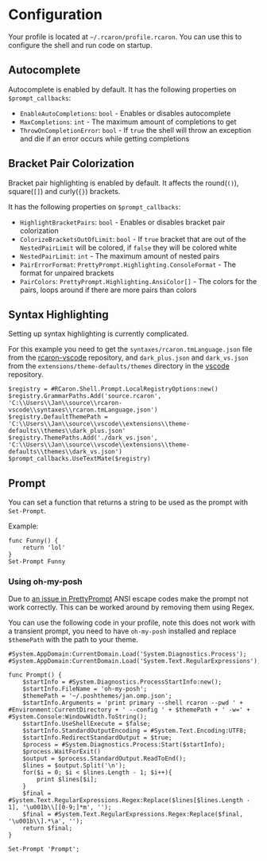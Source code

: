 # Configuration

Your profile is located at `~/.rcaron/profile.rcaron`. You can use this to configure the shell and run code on startup.

## Autocomplete

Autocomplete is enabled by default. It has the following properties on `$prompt_callbacks`:

- `EnableAutoCompletions`: `bool` - Enables or disables autocomplete
- `MaxCompletions`: `int` - The maximum amount of completions to get
- `ThrowOnCompletionError`: `bool` - If `true` the shell will throw an exception and die if an error occurs while getting completions

## Bracket Pair Colorization

Bracket pair highlighting is enabled by default. It affects the round(`()`), square(`[]`) and curly(`{}`) brackets.

It has the following properties on `$prompt_callbacks`:

- `HighlightBracketPairs`: `bool` - Enables or disables bracket pair colorization
- `ColorizeBracketsOutOfLimit`: `bool` - If `true` bracket that are out of the `NestedPairLimit` will be colored, if `false` they will be colored white
- `NestedPairLimit`: `int` - The maximum amount of nested pairs
- `PairErrorFormat`: `PrettyPrompt.Highlighting.ConsoleFormat` - The format for unpaired brackets
- `PairColors`: `PrettyPrompt.Highlighting.AnsiColor[]` - The colors for the pairs, loops around if there are more pairs than colors

## Syntax Highlighting

Setting up syntax highlighting is currently complicated.

For this example you need to get the `syntaxes/rcaron.tmLanguage.json` file from the [rcaron-vscode](https://github.com/Jan0660/rcaron-vscode) repository,
and `dark_plus.json` and `dark_vs.json` from the `extensions/theme-defaults/themes` directory in the [vscode](https://github.com/microsoft/vscode) repository.

```rcaron
$registry = #RCaron.Shell.Prompt.LocalRegistryOptions:new()
$registry.GrammarPaths.Add('source.rcaron', 'C:\\Users\\Jan\\source\\rcaron-vscode\\syntaxes\\rcaron.tmLanguage.json')
$registry.DefaultThemePath = 'C:\\Users\\Jan\\source\\vscode\\extensions\\theme-defaults\\themes\\dark_plus.json'
$registry.ThemePaths.Add('./dark_vs.json', 'C:\\Users\\Jan\\source\\vscode\\extensions\\theme-defaults\\themes\\dark_vs.json')
$prompt_callbacks.UseTextMate($registry)
```

## Prompt

You can set a function that returns a string to be used as the prompt with `Set-Prompt`.

Example:

```rcaron
func Funny() {
    return 'lol'
}
Set-Prompt Funny
```

### Using oh-my-posh

Due to [an issue in PrettyPrompt](https://github.com/waf/PrettyPrompt/issues/247) ANSI escape codes make the prompt not work correctly.
This can be worked around by removing them using Regex.

You can use the following code in your profile, note this does not work with a transient prompt, you need to have `oh-my-posh` installed and replace `$themePath` with the path to your theme.

```rcaron
#System.AppDomain:CurrentDomain.Load('System.Diagnostics.Process');
#System.AppDomain:CurrentDomain.Load('System.Text.RegularExpressions');

func Prompt() {
    $startInfo = #System.Diagnostics.ProcessStartInfo:new();
    $startInfo.FileName = 'oh-my-posh';
    $themePath = '~/.poshthemes/jan.omp.json';
    $startInfo.Arguments = 'print primary --shell rcaron --pwd ' + #Environment:CurrentDirectory + ' --config ' + $themePath + ' -w=' + #System.Console:WindowWidth.ToString();
    $startInfo.UseShellExecute = $false;
    $startInfo.StandardOutputEncoding = #System.Text.Encoding:UTF8;
    $startInfo.RedirectStandardOutput = $true;
    $process = #System.Diagnostics.Process:Start($startInfo);
    $process.WaitForExit()
    $output = $process.StandardOutput.ReadToEnd();
    $lines = $output.Split('\n');
    for($i = 0; $i < $lines.Length - 1; $i++){
        print $lines[$i];
    }
    $final = #System.Text.RegularExpressions.Regex:Replace($lines[$lines.Length - 1], '\u001b\\[[0-9;]*m', '');
    $final = #System.Text.RegularExpressions.Regex:Replace($final, '\u001b\\].*\a', '');
    return $final;
}

Set-Prompt 'Prompt';
```
